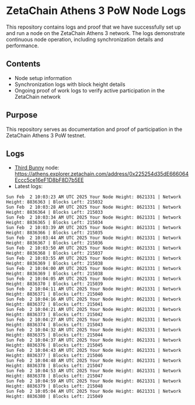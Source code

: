 # ZetaChain Athens 3 PoW Node Logs
This repository contains logs and proof that we have successfully set up and run a node on the ZetaChain Athens 3 network. The logs demonstrate continuous node operation, including synchronization details and performance.

## Contents
- Node setup information
- Synchronization logs with block height details
- Ongoing proof of work logs to verify active participation in the ZetaChain network

## Purpose
This repository serves as documentation and proof of participation in the ZetaChain Athens 3 PoW testnet.

## Logs

- [Third Bunny](https://thirdbunny.xyz/) node: https://athens.explorer.zetachain.com/address/0x225254d35dE666064Eccc5ce16eF1D8bF8D7b5EE
- Latest logs:
```
Sun Feb  2 10:03:23 AM UTC 2025 Your Node Height: 8621331 | Network Height: 8836363 | Blocks Left: 215032
Sun Feb  2 10:03:28 AM UTC 2025 Your Node Height: 8621331 | Network Height: 8836364 | Blocks Left: 215033
Sun Feb  2 10:03:34 AM UTC 2025 Your Node Height: 8621331 | Network Height: 8836365 | Blocks Left: 215034
Sun Feb  2 10:03:39 AM UTC 2025 Your Node Height: 8621331 | Network Height: 8836366 | Blocks Left: 215035
Sun Feb  2 10:03:44 AM UTC 2025 Your Node Height: 8621331 | Network Height: 8836367 | Blocks Left: 215036
Sun Feb  2 10:03:50 AM UTC 2025 Your Node Height: 8621331 | Network Height: 8836368 | Blocks Left: 215037
Sun Feb  2 10:03:55 AM UTC 2025 Your Node Height: 8621331 | Network Height: 8836369 | Blocks Left: 215038
Sun Feb  2 10:04:00 AM UTC 2025 Your Node Height: 8621331 | Network Height: 8836369 | Blocks Left: 215038
Sun Feb  2 10:04:05 AM UTC 2025 Your Node Height: 8621331 | Network Height: 8836370 | Blocks Left: 215039
Sun Feb  2 10:04:11 AM UTC 2025 Your Node Height: 8621331 | Network Height: 8836371 | Blocks Left: 215040
Sun Feb  2 10:04:16 AM UTC 2025 Your Node Height: 8621331 | Network Height: 8836372 | Blocks Left: 215041
Sun Feb  2 10:04:21 AM UTC 2025 Your Node Height: 8621331 | Network Height: 8836373 | Blocks Left: 215042
Sun Feb  2 10:04:27 AM UTC 2025 Your Node Height: 8621331 | Network Height: 8836374 | Blocks Left: 215043
Sun Feb  2 10:04:32 AM UTC 2025 Your Node Height: 8621331 | Network Height: 8836375 | Blocks Left: 215044
Sun Feb  2 10:04:37 AM UTC 2025 Your Node Height: 8621331 | Network Height: 8836376 | Blocks Left: 215045
Sun Feb  2 10:04:43 AM UTC 2025 Your Node Height: 8621331 | Network Height: 8836377 | Blocks Left: 215046
Sun Feb  2 10:04:48 AM UTC 2025 Your Node Height: 8621331 | Network Height: 8836378 | Blocks Left: 215047
Sun Feb  2 10:04:53 AM UTC 2025 Your Node Height: 8621331 | Network Height: 8836378 | Blocks Left: 215047
Sun Feb  2 10:04:59 AM UTC 2025 Your Node Height: 8621331 | Network Height: 8836379 | Blocks Left: 215048
Sun Feb  2 10:05:04 AM UTC 2025 Your Node Height: 8621331 | Network Height: 8836380 | Blocks Left: 215049
```

